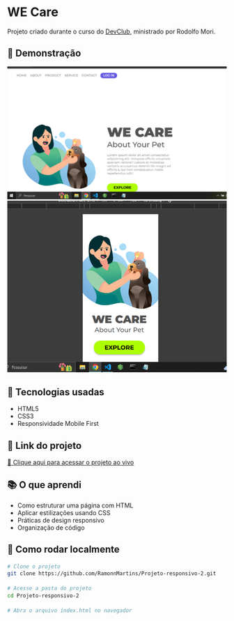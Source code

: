 # WE Care

Projeto criado durante o curso do [DevClub](https://rodolfomori.com.br/devclub-comercial/), ministrado por Rodolfo Mori.

## 📸 Demonstração

![Imagem do Projeto](https://github.com/RamonnMartins/Projeto-WeCare/blob/master/Captura%20de%20tela%202025-04-28%20We-care%20-%20Copia.png?raw=true ) 
![Imagem do Projeto](https://github.com/RamonnMartins/Projeto-WeCare/blob/master/Captura%20de%20tela%202025-04-28%20We-care-RESPONSIVO.png?raw=true)


## 🚀 Tecnologias usadas

- HTML5
- CSS3
- Responsividade Mobile First

## 🔗 Link do projeto

[🔗 Clique aqui para acessar o projeto ao vivo](https://ramonnmartins.github.io/Projeto-WeCare/)  


## 📚 O que aprendi

- Como estruturar uma página com HTML
- Aplicar estilizações usando CSS
- Práticas de design responsivo
- Organização de código

## 📂 Como rodar localmente

```bash
# Clone o projeto
git clone https://github.com/RamonnMartins/Projeto-responsivo-2.git

# Acesse a pasta do projeto
cd Projeto-responsivo-2

# Abra o arquivo index.html no navegador
